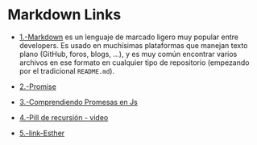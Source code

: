 # Markdown Links

- [1.-Markdown](https://es.wikipedia.org/wiki/Markdown) es un lenguaje de marcado
ligero muy popular entre developers. Es usado en muchísimas plataformas que
manejan texto plano (GitHub, foros, blogs, ...), y es muy común
encontrar varios archivos en ese formato en cualquier tipo de repositorio
(empezando por el tradicional `README.md`).

- [2.-Promise](https://javascript.info/promise-basics111)
- [3.-Comprendiendo Promesas en Js](https://hackernoon.com/understanding-promises-in-javascript-13d99df067c1)
- [4.-Pill de recursión - video](https://www.youtube.com/watch?v=lPPgY3HLlhQ&t=916s)
- [5.-link-Esther](https://github.com/EstherManrique/CDMX009-MdLinks)
